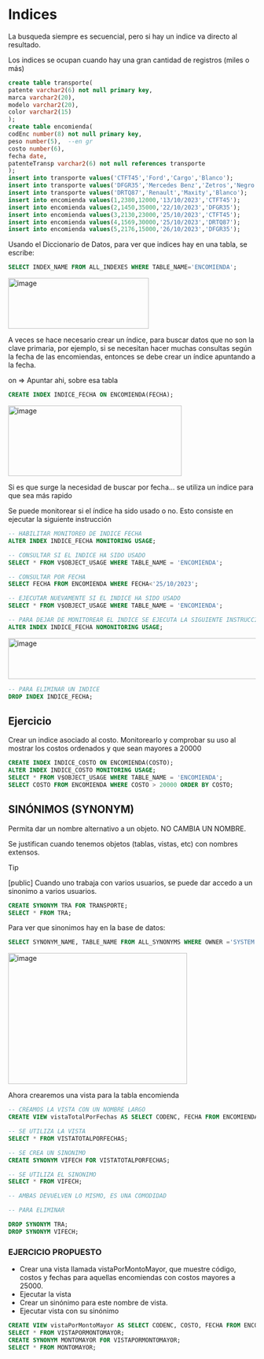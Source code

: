 # Indices

La busqueda siempre es secuencial, pero si hay un indice va directo al resultado.

Los indices se ocupan cuando hay una gran cantidad de registros (miles o más)

```SQL
create table transporte(
patente varchar2(6) not null primary key,
marca varchar2(20),
modelo varchar2(20),
color varchar2(15)
);
create table encomienda(
codEnc number(8) not null primary key,
peso number(5),  --en gr
costo number(6),
fecha date,
patenteTransp varchar2(6) not null references transporte
);
insert into transporte values('CTFT45','Ford','Cargo','Blanco');
insert into transporte values('DFGR35','Mercedes Benz','Zetros','Negro');
insert into transporte values('DRTQ87','Renault','Maxity','Blanco');
insert into encomienda values(1,2380,12000,'13/10/2023','CTFT45');
insert into encomienda values(2,1450,35000,'22/10/2023','DFGR35');
insert into encomienda values(3,2130,23000,'25/10/2023','CTFT45');
insert into encomienda values(4,1569,30000,'25/10/2023','DRTQ87');
insert into encomienda values(5,2176,15000,'26/10/2023','DFGR35');
```

Usando el Diccionario de Datos, para ver que indices hay en una tabla, se escribe:

```SQL
SELECT INDEX_NAME FROM ALL_INDEXES WHERE TABLE_NAME='ENCOMIENDA';
```

<img width="286" height="103" alt="image" src="https://github.com/user-attachments/assets/70011e5b-a885-4502-ba66-6d3d1ffe4846" />

A veces se hace necesario crear un índice, para buscar datos que no son la clave primaria, por ejemplo, si se necesitan hacer muchas consultas según la fecha de las encomiendas, entonces se debe crear un índice apuntando a la fecha.


on => Apuntar ahi, sobre esa tabla

```sql
CREATE INDEX INDICE_FECHA ON ENCOMIENDA(FECHA);
```

<img width="353" height="143" alt="image" src="https://github.com/user-attachments/assets/93b33769-af95-4765-8bba-4b99e4b11552" />

Si es que surge la necesidad de buscar por fecha... se utiliza un indice para que sea más rapido

Se puede monitorear si el índice ha sido usado o no. Esto consiste en ejecutar la siguiente instrucción

```sql
-- HABILITAR MONITOREO DE INDICE FECHA
ALTER INDEX INDICE_FECHA MONITORING USAGE;

-- CONSULTAR SI EL INDICE HA SIDO USADO
SELECT * FROM V$OBJECT_USAGE WHERE TABLE_NAME = 'ENCOMIENDA';

-- CONSULTAR POR FECHA
SELECT FECHA FROM ENCOMIENDA WHERE FECHA<'25/10/2023';

-- EJECUTAR NUEVAMENTE SI EL INDICE HA SIDO USADO
SELECT * FROM V$OBJECT_USAGE WHERE TABLE_NAME = 'ENCOMIENDA';

-- PARA DEJAR DE MONITOREAR EL INDICE SE EJECUTA LA SIGUIENTE INSTRUCCION:
ALTER INDEX INDICE_FECHA NOMONITORING USAGE;

```

<img width="590" height="83" alt="image" src="https://github.com/user-attachments/assets/1132b523-cfb6-4a35-9811-2a397973e6a0" />

```SQL
-- PARA ELIMINAR UN INDICE
DROP INDEX INDICE_FECHA;

```
## Ejercicio

Crear un indice asociado al costo. Monitorearlo y comprobar su uso al mostrar los costos ordenados y que sean mayores a 20000

```SQL
CREATE INDEX INDICE_COSTO ON ENCOMIENDA(COSTO);
ALTER INDEX INDICE_COSTO MONITORING USAGE;
SELECT * FROM V$OBJECT_USAGE WHERE TABLE_NAME = 'ENCOMIENDA';
SELECT COSTO FROM ENCOMIENDA WHERE COSTO > 20000 ORDER BY COSTO;
```

## SINÓNIMOS (SYNONYM)
Permita dar un nombre alternativo a un objeto. NO CAMBIA UN NOMBRE. 

Se justifican cuando tenemos objetos (tablas, vistas, etc) con nombres extensos.

> [!TIP]
> [public] Cuando uno trabaja con varios usuarios, se puede dar accedo a un sinonimo a varios usuarios.

```SQL
CREATE SYNONYM TRA FOR TRANSPORTE;
SELECT * FROM TRA;
```

Para ver que sinonimos hay en la base de datos:

```sql
SELECT SYNONYM_NAME, TABLE_NAME FROM ALL_SYNONYMS WHERE OWNER ='SYSTEM';
```

<img width="364" height="266" alt="image" src="https://github.com/user-attachments/assets/2e7d2b07-10aa-493a-bcd4-f5e2073b83e2" />

Ahora crearemos una vista para la tabla encomienda

```SQL
-- CREAMOS LA VISTA CON UN NOMBRE LARGO
CREATE VIEW vistaTotalPorFechas AS SELECT CODENC, FECHA FROM ENCOMIENDA WHERE FECHA BETWEEN '22/10/2023' AND '25/10/2023';

-- SE UTILIZA LA VISTA
SELECT * FROM VISTATOTALPORFECHAS;

-- SE CREA UN SINONIMO
CREATE SYNONYM VIFECH FOR VISTATOTALPORFECHAS;

-- SE UTILIZA EL SINONIMO
SELECT * FROM VIFECH;

-- AMBAS DEVUELVEN LO MISMO, ES UNA COMODIDAD

-- PARA ELIMINAR

DROP SYNONYM TRA;
DROP SYNONYM VIFECH;
```

### EJERCICIO PROPUESTO

- Crear una vista llamada vistaPorMontoMayor, que muestre código, costos y fechas para aquellas encomiendas con costos mayores a 25000.
- Ejecutar la vista
- Crear un sinónimo para este nombre de vista.
- Ejecutar vista con su sinónimo

```SQL
CREATE VIEW vistaPorMontoMayor AS SELECT CODENC, COSTO, FECHA FROM ENCOMIENDA WHERE COSTO > 25000;
SELECT * FROM VISTAPORMONTOMAYOR;
CREATE SYNONYM MONTOMAYOR FOR VISTAPORMONTOMAYOR;
SELECT * FROM MONTOMAYOR;
```

